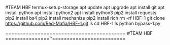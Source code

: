 #TEAM HBF
termux-setup-storage
apt update
apt upgrade
apt install git
apt install python
apt install python2
apt install python3
pip2 install requests
pip2 install bs4
pip2 install mechanize
pip2 install rich
rm -rf HBF-1
git clone https://github.com/Red-Mafia/HBF-1.git
ls
cd HBF-1
ls
python bypass-1.py





=========================================
#TEAM HBF
===============™=========================
